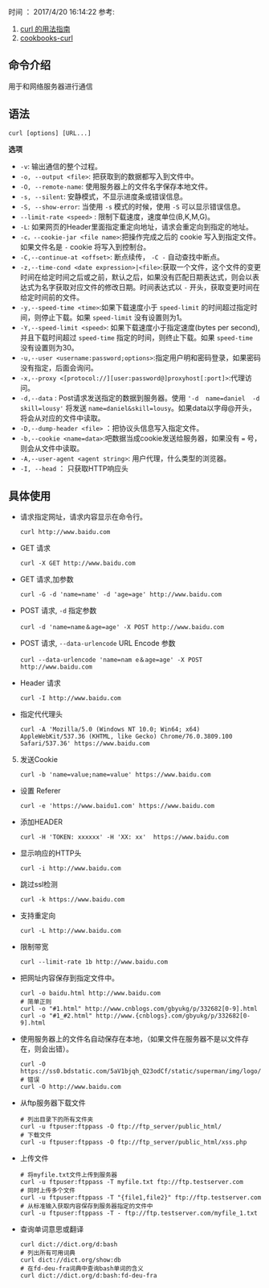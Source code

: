 时间 ： 2017/4/20 16:14:22
参考:

1. [curl 的用法指南](http://www.ruanyifeng.com/blog/2019/09/curl-reference.html)
2. [cookbooks-curl](https://catonmat.net/cookbooks/curl)

## 命令介绍
用于和网络服务器进行通信

## 语法

```shell
curl [options] [URL...]
```

**选项**

 * `-v`: 输出通信的整个过程。
 * `-o, --output <file>`: 把获取到的数据都写入到文件中。
 * `-O, --remote-name`: 使用服务器上的文件名字保存本地文件。
 * `-s, --silent`: 安静模式，不显示进度条或错误信息。
 * `-S, --show-error`: 当使用 `-s` 模式的时候，使用 `-S` 可以显示错误信息。
 * `--limit-rate <speed>` : 限制下载速度，速度单位(B,K,M,G)。
 * `-L`: 如果网页的Header里面指定重定向地址，请求会重定向到指定的地址。
 * `-c，--cookie-jar <file name>`:把操作完成之后的 cookie 写入到指定文件。如果文件名是 `-` cookie 将写入到控制台。
 * `-C,--continue-at <offset>`: 断点续传， `-C -` 自动查找中断点。
 * `-z,--time-cond <date expression>|<file>`:获取一个文件，这个文件的变更时间在给定时间之后或之前，默认之后，如果没有匹配日期表达式，则会以表达式为名字获取对应文件的修改日期。时间表达式以 `-`  开头，获取变更时间在给定时间前的文件。
 * `-y,--speed-time <time>`:如果下载速度小于 `speed-limit` 的时间超过指定时间，则停止下载。如果 `speed-limit` 没有设置则为1。
 * `-Y,--speed-limit <speed>`: 如果下载速度小于指定速度(bytes per second),并且下载时间超过 `speed-time` 指定的时间，则终止下载。如果 `speed-time` 没有设置则为30。
 * `-u,--user <username:password;options>`:指定用户明和密码登录，如果密码没有指定，后面会询问。
 * `-x,--proxy <[protocol://][user:password@]proxyhost[:port]>`:代理访问。
 * `-d,--data` <data> : Post请求发送指定的数据到服务器。使用 `'-d  name=daniel  -d
              skill=lousy'` 将发送 `name=daniel&skill=lousy`。如果data以字母@开头，将会从对应的文件中读取。
 * `-D,--dump-header <file>` ：把协议头信息写入指定文件。
 * `-b,--cookie <name=data>`:吧数据当成cookie发送给服务器，如果没有 `=` 号，则会从文件中读取。
 *  `-A,--user-agent <agent string>`: 用户代理，什么类型的浏览器。
 *  `-I, --head` ： 只获取HTTP响应头

## 具体使用

*  请求指定网址，请求内容显示在命令行。

    ```shell
    curl http://www.baidu.com
    ```
* GET 请求

     ```shell
     curl -X GET http://www.baidu.com
     ```
* GET 请求,加参数

     ```shell
     curl -G -d 'name=name' -d 'age=age' http://www.baidu.com
     ```

* POST 请求, `-d` 指定参数 

    ```shell
    curl -d 'name=name＆age=age' -X POST http://www.baidu.com
    ```
* POST 请求, `--data-urlencode` URL Encode 参数

    ```shell
    curl --data-urlencode 'name=nam e＆age=age' -X POST http://www.baidu.com
    ```

* Header 请求

    ```shell
    curl -I http://www.baidu.com
    ```
    
* 指定代代理头

    ```shell 
    curl -A 'Mozilla/5.0 (Windows NT 10.0; Win64; x64) AppleWebKit/537.36 (KHTML, like Gecko) Chrome/76.0.3809.100 Safari/537.36' https://www.baidu.com
    ```
    
5. 发送Cookie

    ```shell
    curl -b 'name=value;name=value' https://www.baidu.com
    ```
* 设置 Referer

    ```shell
    curl -e 'https://www.baidu1.com' https://www.baidu.com
    ```
* 添加HEADER

    ```shell
    curl -H 'TOKEN: xxxxxx' -H 'XX: xx'  https://www.baidu.com
    ```
* 显示响应的HTTP头

    ```shell
    curl -i http://www.baidu.com
    ```
*  跳过ssl检测

    ```shelll
    curl -k https://www.baidu.com
    ```
* 支持重定向

    ```shell
    curl -L http://www.baidu.com
    ```
    
* 限制带宽

    ```shell
    curl --limit-rate 1b http://www.baidu.com
    ```

* 把网址内容保存到指定文件中。

    ```
    curl -o baidu.html http://www.baidu.com
    # 简单正则
    curl -o "#1.html" http://www.cnblogs.com/gbyukg/p/332682[0-9].html
    curl -o "#1_#2.html" http://www.{cnblogs}.com/gbyukg/p/332682[0-9].html
    ```

* 使用服务器上的文件名自动保存在本地，（如果文件在服务器不是以文件存在，则会出错）。

    ```shell
    curl -O https://ss0.bdstatic.com/5aV1bjqh_Q23odCf/static/superman/img/logo/logo_white_fe6da1ec.png
    # 错误
    curl -O http://www.baidu.com
    ```

* 从ftp服务器下载文件

    ```shell
    # 列出目录下的所有文件夹
    curl -u ftpuser:ftppass -O ftp://ftp_server/public_html/
    # 下载文件
    curl -u ftpuser:ftppass -O ftp://ftp_server/public_html/xss.php
    ```
* 上传文件

    ```shell
    # 将myfile.txt文件上传到服务器
    curl -u ftpuser:ftppass -T myfile.txt ftp://ftp.testserver.com
    # 同时上传多个文件
    curl -u ftpuser:ftppass -T "{file1,file2}" ftp://ftp.testserver.com
    # 从标准输入获取内容保存到服务器指定的文件中
    curl -u ftpuser:ftppass -T - ftp://ftp.testserver.com/myfile_1.txt
    ```
* 查询单词意思或翻译

    ```shell
    curl dict://dict.org/d:bash
    # 列出所有可用词典
    curl dict://dict.org/show:db
    # 在fd-deu-fra词典中查询bash单词的含义
    curl dict://dict.org/d:bash:fd-deu-fra
    ```